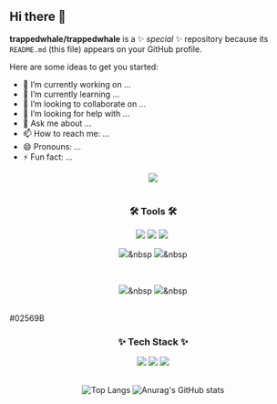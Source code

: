 ## Hi there 👋


**trappedwhale/trappedwhale** is a ✨ _special_ ✨ repository because its `README.md` (this file) appears on your GitHub profile.

Here are some ideas to get you started:

- 🔭 I’m currently working on ...
- 🌱 I’m currently learning ...
- 👯 I’m looking to collaborate on ...
- 🤔 I’m looking for help with ...
- 💬 Ask me about ...
- 📫 How to reach me: ...
- 😄 Pronouns: ...
- ⚡ Fun fact: ...



<!-- 
<img src="https://capsule-render.vercel.app/api?type=egg&color=색상코드&height=50&section=header/&text=텍스트&fontSize=텍스트크기" />
<img src="https://capsule-render.vercel.app/api?type=egg&color=색상코드&height=50&section=footer&text=텍스트&fontSize=텍스트크기" />
-->
<!-- wave egg shark slice rect rounded cylinder waving transparent-->


<!--타이틀 부분-->
<div align="center">
  <img src="https://github.com/oka1313/oka1313/assets/101691440/92118a53-c5b6-40bc-b130-bf8c398d7b51" />
</div>


<!-- https://velog.io/@oka1313/Github-%EA%B9%83%ED%97%88%EB%B8%8C-%ED%94%84%EB%A1%9C%ED%95%84-%EA%BE%B8%EB%AF%B8%EA%B8%B0  -->


<br>

<h3 align="center">🛠 Tools 🛠</h3>
<div align="center">
  <img src="https://img.shields.io/badge/git-F05033.svg?style=for-the-badge&logo=git&logoColor=black" />
  <img src="https://img.shields.io/badge/github-181717.svg?style=for-the-badge&logo=github&logoColor=white" />
  <img src="https://img.shields.io/badge/Notion-F3F3F3.svg?style=for-the-badge&logo=notion&logoColor=black" />&nbsp

  <img src="https://img.shields.io/badge/vscode%20photoshop-08253c.svg?style=for-the-badge&logo=vscode%20photoshop&logoColor=37abff" />&nbsp
  <img src="https://img.shields.io/badge/figma-F24E1E.svg?style=for-the-badge&logo=figma&logoColor=white" />&nbsp
</div>

<br>

<div align="center">
  
  <img src="https://img.shields.io/badge/VSCode-2C2C32.svg?style=for-the-badge&logo=visual-studio-code&logoColor=22ABF3" />&nbsp
  <img src="https://img.shields.io/badge/jupyter-2C2C32.svg?style=for-the-badge&logo=jupyter&logoColor=F37726" />&nbsp
<!--   <img src="https://img.shields.io/badge/Colab-2C2C32.svg?style=for-the-badge&logo=googlecolab&logoColor=F9AB00" />&nbsp -->
</div>

<br>
#02569B


<!--내용 부분-->
<h3 align="center">✨ Tech Stack ✨</h3>
<div align="center">

  <img src="https://img.shields.io/badge/flutter-black?style=for-the-badge&logo=Flutter&logoColor=02569B" />
  <img src="https://img.shields.io/badge/dart-black?style=for-the-badge&logo=Dart&logoColor=02569B" />

  <img src="https://img.shields.io/badge/Unity-black?style=for-the-badge&logo=Unity&logoColor=02569B" />

</div>

<br>

<div align="center">
  
  ![Top Langs](https://github-readme-stats.vercel.app/api/top-langs/?username=trappedwhale&layout=compact&theme=transparent)
  ![Anurag's GitHub stats](https://github-readme-stats.vercel.app/api?username=trappedwhale&show_icons=true&theme=transparent)

</div>

